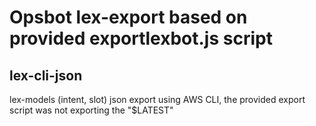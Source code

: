﻿
# Opsbot lex-export based on provided exportlexbot.js script

## lex-cli-json
lex-models (intent, slot) json export using AWS CLI, the provided export script was not exporting the "\$LATEST"